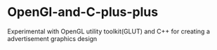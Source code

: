 OpenGl-and-C-plus-plus
======================

Experimental with OpenGL utility toolkit(GLUT) and C++ for creating a advertisement graphics design
